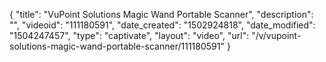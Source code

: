 {
    "title": "VuPoint Solutions Magic Wand Portable Scanner",
    "description": "",
    "videoid": "111180591",
    "date_created": "1502924818",
    "date_modified": "1504247457",
    "type": "captivate",
    "layout": "video",
    "url": "\/v\/vupoint-solutions-magic-wand-portable-scanner\/111180591"
}